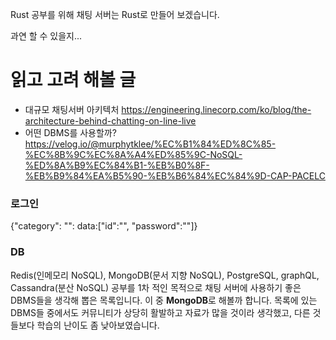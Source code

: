 Rust 공부를 위해 채팅 서버는 Rust로 만들어 보겠습니다.

과연 할 수 있을지...

# 읽고 고려 해볼 글
- 대규모 채팅서버 아키텍처
https://engineering.linecorp.com/ko/blog/the-architecture-behind-chatting-on-line-live
- 어떤 DBMS를 사용할까?
https://velog.io/@murphytklee/%EC%B1%84%ED%8C%85-%EC%8B%9C%EC%8A%A4%ED%85%9C-NoSQL-%ED%8A%B9%EC%84%B1-%EB%B0%8F-%EB%B9%84%EA%B5%90-%EB%B6%84%EC%84%9D-CAP-PACELC

### 로그인
{"category": "": data:["id":"", "password":""]}

### DB
Redis(인메모리 NoSQL), MongoDB(문서 지향 NoSQL), PostgreSQL, graphQL, Cassandra(분산 NoSQL)
공부를 1차 적인 목적으로 채팅 서버에 사용하기 좋은 DBMS들을 생각해 뽑은 목록입니다.
이 중 **MongoDB**로 해볼까 합니다.
목록에 있는 DBMS들 중에서도 커뮤니티가 상당히 활발하고 자료가 많을 것이라 생각했고, 다른 것들보다
학습의 난이도 좀 낮아보였습니다.

